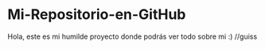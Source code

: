 # Mi-Repositorio-en-GitHub
Hola, este es mi humilde proyecto donde podrás ver todo sobre mi :)
//guiss
